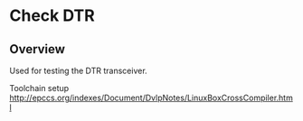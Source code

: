 # Check DTR

## Overview

Used for testing the DTR transceiver.

Toolchain setup http://epccs.org/indexes/Document/DvlpNotes/LinuxBoxCrossCompiler.html


